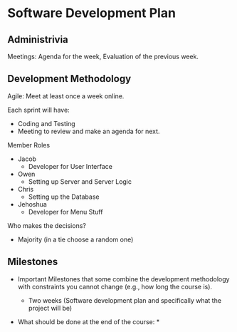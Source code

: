 # Software Development Plan

## Administrivia
Meetings: Agenda for the week, Evaluation of the previous week.

## Development Methodology
Agile: Meet at least once a week online.  

Each sprint will have:
* Coding and Testing
* Meeting to review and make an agenda for next.

Member Roles
* Jacob
  * Developer for User Interface
* Owen
  * Setting up Server and Server Logic
* Chris
  * Setting up the Database
* Jehoshua
  * Developer for Menu Stuff

Who makes the decisions?
* Majority (in a tie choose a random one)

## Milestones
* Important Milestones that some combine the development methodology with constraints you cannot change (e.g., how long the course is).
  * Two weeks (Software development plan and specifically what the project will be)

* What should be done at the end of the course:
  * 

